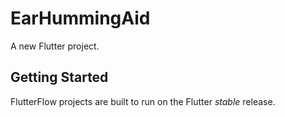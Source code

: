 # EarHummingAid

A new Flutter project.

## Getting Started

FlutterFlow projects are built to run on the Flutter _stable_ release.
